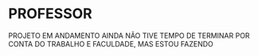 # PROFESSOR
PROJETO EM ANDAMENTO AINDA NÃO TIVE TEMPO DE TERMINAR POR CONTA DO TRABALHO E FACULDADE, MAS ESTOU FAZENDO
